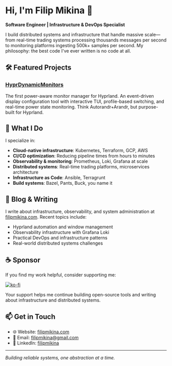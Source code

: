 # Hi, I'm Filip Mikina 👋

**Software Engineer | Infrastructure & DevOps Specialist**

I build distributed systems and infrastructure that handle massive scale—from real-time trading systems processing thousands messages per second to monitoring platforms ingesting 500k+ samples per second. My philosophy: the best code I've ever written is no code at all.

## 🛠️ Featured Projects

### [HyprDynamicMonitors](https://github.com/fiffeek/hyprdynamicmonitors)
The first power-aware monitor manager for Hyprland. An event-driven display configuration tool with interactive TUI, profile-based switching, and real-time power state monitoring. Think Autorandr+Arandr, but purpose-built for Hyprland.

## 🚀 What I Do

I specialize in:
- **Cloud-native infrastructure**: Kubernetes, Terraform, GCP, AWS
- **CI/CD optimization**: Reducing pipeline times from hours to minutes
- **Observability & monitoring**: Prometheus, Loki, Grafana at scale
- **Distributed systems**: Real-time trading platforms, microservices architecture
- **Infrastructure as Code**: Ansible, Terragrunt
- **Build systems**: Bazel, Pants, Buck, you name it

## 📝 Blog & Writing

I write about infrastructure, observability, and system administration at [filipmikina.com](https://filipmikina.com). Recent topics include:
- Hyprland automation and window management
- Observability infrastructure with Grafana Loki
- Practical DevOps and infrastructure patterns
- Real-world distributed systems challenges

## ☕ Sponsor

If you find my work helpful, consider supporting me:

[![ko-fi](https://ko-fi.com/img/githubbutton_sm.svg)](https://ko-fi.com/filipmikina)

Your support helps me continue building open-source tools and writing about infrastructure and distributed systems.

## 📫 Get in Touch

- 🌐 Website: [filipmikina.com](https://filipmikina.com)
- 📧 Email: filipmikina@gmail.com
- 💼 LinkedIn: [filipmikina](https://linkedin.com/in/filipmikina)

---

*Building reliable systems, one abstraction at a time.*
